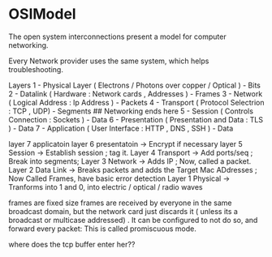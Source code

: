 # OSIModel


The open system interconnections present a model for computer networking.

Every Network provider uses the same system, which helps troubleshooting.

Layers
    1 - Physical Layer ( Electrons / Photons over copper / Optical ) - Bits 
    2 - Datalink ( Hardware : Network cards , Addresses ) - Frames
    3 - Network  ( Logical Address : Ip Address ) - Packets
    4 - Transport ( Protocol Selectrion : TCP , UDP) - Segments 
    ## Networking ends here 
    5 - Session ( Controls Connection : Sockets ) - Data
    6 - Presentation ( Presentation and Data : TLS ) - Data 
    7 - Application ( User Interface : HTTP , DNS , SSH ) - Data



layer 7 applicatoin
layer 6 presentatoin -> Encrypt if necessary
layer 5 Session -> Establish session ; tag it.
Layer 4 Transport -> Add ports/seq ; Break into segments;
Layer 3 Network -> Adds IP ; Now, called a packet.
Layer 2 Data Link -> Breaks packets and adds the Target Mac ADdresses  ; Now Called Frames, have basic error detection
Layer 1 Physical -> Tranforms into 1 and 0, into electric / optical / radio waves

frames are fixed size
frames are received by everyone in the same broadcast domain, but the network card just discards it ( unless its a broadcast or multicase addressed) . It can be configured to not do so, and forward every packet: This is called promiscuous mode.

where does the tcp buffer enter her??

